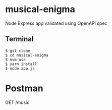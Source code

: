 # musical-enigma
Node Express app validated using OpenAPI spec

## Terminal
```
$ git clone
$ cd musical-enigma
$ nvm use
$ yarn install
$ node app.js
```

# Postman

GET /music
